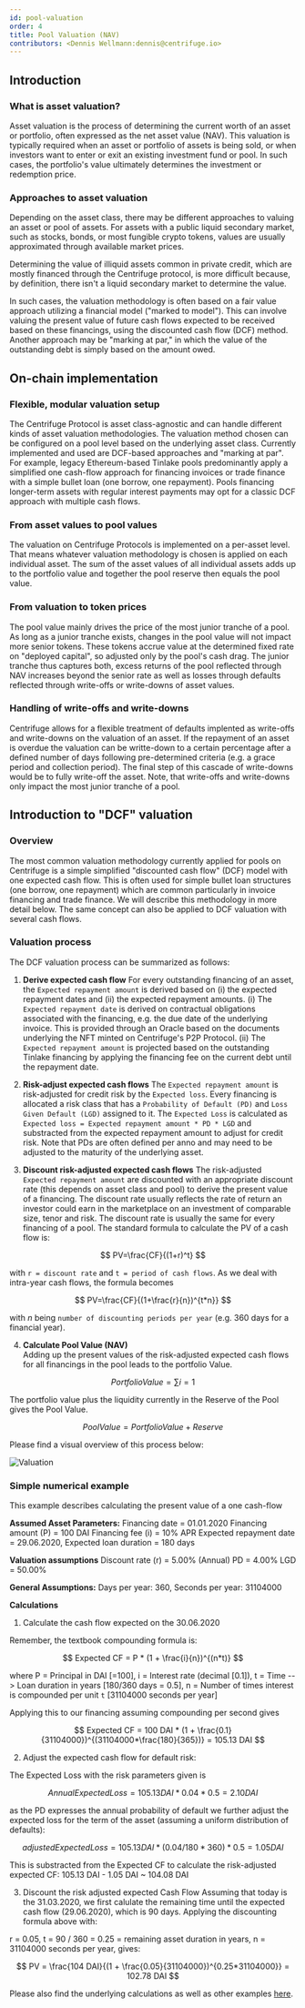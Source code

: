 ```yaml
---
id: pool-valuation
order: 4
title: Pool Valuation (NAV)
contributors: <Dennis Wellmann:dennis@centrifuge.io>
---
```


## Introduction
### What is asset valuation?
Asset valuation is the process of determining the current worth of an asset or portfolio, often expressed as the net asset value (NAV). This valuation is typically required when an asset or portfolio of assets is being sold, or when investors want to enter or exit an existing investment fund or pool. In such cases, the portfolio's value ultimately determines the investment or redemption price.

### Approaches to asset valuation
Depending on the asset class, there may be different approaches to valuing an asset or pool of assets. For assets with a public liquid secondary market, such as stocks, bonds, or most fungible crypto tokens, values are usually approximated through available market prices. 

Determining the value of illiquid assets common in private credit, which are mostly financed through the Centrifuge protocol, is more difficult because, by definition, there isn't a liquid secondary market to determine the value.

In such cases, the valuation methodology is often based on a fair value approach utilizing a financial model ("marked to model"). This can involve valuing the present value of future cash flows expected to be received based on these financings, using the discounted cash flow (DCF) method. Another approach may be "marking at par," in which the value of the outstanding debt is simply based on the amount owed.

## On-chain implementation
### Flexible, modular valuation setup
The Centrifuge Protocol is asset class-agnostic and can handle different kinds of asset valuation methodologies. The valuation method chosen can be configured on a pool level based on the underlying asset class. Currently implemented and used are DCF-based approaches and "marking at par". For example, legacy Ethereum-based Tinlake pools predominantly apply a simplified one cash-flow approach for financing invoices or trade finance with a simple bullet loan (one borrow, one repayment). Pools financing longer-term assets with regular interest payments may opt for a classic DCF approach with multiple cash flows.

### From asset values to pool values
The valuation on Centrifuge Protocols is implemented on a per-asset level. That means whatever valuation methodology is chosen is applied on each individual asset. The sum of the asset values of all individual assets adds up to the portfolio value and together the pool reserve then equals the pool value.

### From valuation to token prices
The pool value mainly drives the price of the most junior tranche of a pool. As long as a junior tranche exists, changes in the pool value will not impact more senior tokens. These tokens accrue value at the determined fixed rate on "deployed capital", so adjusted only by the pool's cash drag. The junior tranche thus captures both, excess returns of the pool reflected through NAV increases beyond the senior rate as well as losses through defaults reflected through write-offs or write-downs of asset values. 

### Handling of write-offs and write-downs
Centrifuge allows for a flexible treatment of defaults implented as write-offs and write-downs on the valuation of an asset. If the repayment of an asset is overdue the valuation can be writte-down to a certain percentage after a defined number of days following pre-determined criteria (e.g. a grace period and collection period). The final step of this cascade of write-downs would be to fully write-off the asset. Note, that write-offs and write-downs only impact the most junior tranche of a pool. 

## Introduction to "DCF" valuation 
### Overview
The most common valuation methodology currently applied for pools on Centrifuge is a simple simplified "discounted cash flow" (DCF) model with one expected cash flow. This is often used for simple bullet loan structures (one borrow, one repayment) which are common particularly in invoice financing and trade finance. We will describe this methodology in more detail below. The same concept can also be applied to DCF valuation with several cash flows.

### Valuation process
The DCF valuation process can be summarized as follows:

1. **Derive expected cash flow**
For every outstanding financing of an asset, the `Expected repayment amount` is derived based on (i) the expected repayment dates and (ii) the expected repayment amounts.
(i) The `Expected repayment date` is derived on contractual obligations associated with the financing, e.g. the due date of the underlying invoice. This is provided through an Oracle based on the documents underlying the NFT minted on Centrifuge's P2P Protocol.
(ii) The `Expected repayment amount` is projected based on the outstanding Tinlake financing by applying the financing fee on the current debt until the repayment date.

2. **Risk-adjust expected cash flows**
The `Expected repayment amount` is risk-adjusted for credit risk by the `Expected loss`. Every financing is allocated a risk class that has a `Probability of Default (PD)` and `Loss Given Default (LGD)` assigned to it. The `Expected Loss` is calculated as `Expected loss = Expected repayment amount * PD * LGD` and substracted from the expected repayment amount to adjust for credit risk. Note that PDs are often defined per anno and may need to be adjusted to the maturity of the underlying asset.

3. **Discount risk-adjusted expected cash flows**
The risk-adjusted `Expected repayment amount` are discounted with an appropriate discount rate (this depends on asset class and pool) to derive the present value of a financing. The discount rate usually reflects the rate of return an investor could earn in the marketplace on an investment of comparable size, tenor and risk. The discount rate is usually the same for every financing of a pool.
The standard formula to calculate the PV of a cash flow is:

$$
PV=\frac{CF}{(1+r)^t}
$$

with `r = discount rate` and `t = period of cash flows`. As we deal with intra-year cash flows, the formula becomes

$$
PV=\frac{CF}{(1+\frac{r}{n})^{t*n}}
$$


with $n$ being `number of discounting periods per year` (e.g. 360 days for a financial year).


4. **Calculate Pool Value (NAV)**	
Adding up the present values of the risk-adjusted expected cash flows for all financings in the pool leads to the portfolio Value.

$$ 
Portfolio Value = \sum{i=1}{}{}
$$

The portfolio value plus the liquidity currently in the Reserve of the Pool gives the Pool Value.

$$
Pool Value = Portfolio Value + Reserve
$$

Please find a visual overview of this process below:

![Valuation](./images/calculate_NAV.png#width=80%;)

### Simple numerical example
This example describes calculating the present value of a one cash-flow

**Assumed Asset Parameters:**
Financing date = 01.01.2020 
Financing amount (P) = 100 DAI 
Financing fee (i) = 10% APR 
Expected repayment date = 29.06.2020, 
Expected loan duration = 180 days

**Valuation assumptions**
Discount rate (r) = 5.00% 
(Annual) PD = 4.00% 
LGD = 50.00%

**General Assumptions:**
Days per year: 360, 
Seconds per year: 31104000

**Calculations**

1. Calculate the cash flow expected on the 30.06.2020

Remember, the textbook compounding formula is:

$$
Expected CF = P * (1 + \frac{i}{n})^{(n*t)}
$$

where
P = Principal in DAI [=100], 
i = Interest rate (decimal [0.1]), 
t = Time --> Loan duration in years [180/360 days = 0.5],
n = Number of times interest is compounded per unit `t` [31104000 seconds per year] 

Applying this to our financing assuming compounding per second gives

$$
Expected CF = 100 DAI * (1 + \frac{0.1}{31104000})^{(31104000*\frac{180}{365})} = 105.13 DAI
$$

2. Adjust the expected cash flow for default risk:

The Expected Loss with the risk parameters given is

$$
Annual Expected Loss = 105.13 DAI * 0.04 * 0.5 = 2.10 DAI
$$

as the PD expresses the annual probability of default we further adjust the expected loss for the term of the asset (assuming a uniform distribution of defaults):

$$
adjusted Expected Loss = 105.13 DAI * (0.04/180*360) * 0.5 = 1.05 DAI
$$

This is substracted from the Expected CF to calculate the risk-adjusted expected CF: 105.13 DAI - 1.05 DAI ~ 104.08 DAI

3. Discount the risk adjusted expected Cash Flow
Assuming that today is the 31.03.2020, we first calulate the remaining time until the expected cash flow (29.06.2020), which is 90 days. Applying the discounting formula above with:

r = 0.05,
t = 90 / 360 = 0.25 = remaining asset duration in years,
n = 31104000 seconds per year,
gives:

$$
PV = \frac{104 DAI}{(1 + \frac{0.05}{31104000})^{0.25*31104000}} = 102.78 DAI
$$

Please also find the underlying calculations as well as other examples [here](https://docs.google.com/spreadsheets/d/1O124ru0MsdKLsOjRRUqlb4zAoIC5RNgNfQpxbAv1wNw/edit#gid=1005868729).
